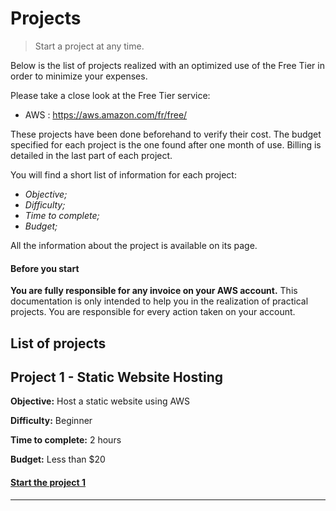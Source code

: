 # Projects

> Start a project at any time.

Below is the list of projects realized with an optimized use of the Free Tier in order to minimize your expenses.

Please take a close look at the Free Tier service:
- AWS : https://aws.amazon.com/fr/free/

These projects have been done beforehand to verify their cost. The budget specified for each project is the one found after one month of use. Billing is detailed in the last part of each project.

You will find a short list of information for each project:
- *Objective;*
- *Difficulty;*
- *Time to complete;*
- *Budget;*

All the information about the project is available on its page.

#### Before you start
**You are fully responsible for any invoice on your AWS account.** This documentation is only intended to help you in the realization of practical projects. You are responsible for every action taken on your account.

## List of projects

## Project 1 - Static Website Hosting

**Objective:** Host a static website using AWS

**Difficulty:** Beginner

**Time to complete:** 2 hours

**Budget:** Less than $20

#### [Start the project 1](../projects/project-1/README.md)

___

